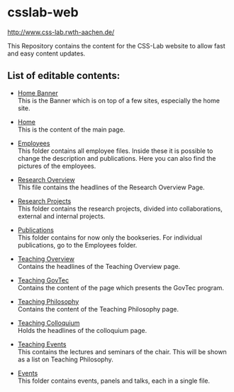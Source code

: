 # csslab-web
http://www.css-lab.rwth-aachen.de/

This Repository contains the content for the CSS-Lab website to allow fast and easy content updates.

## List of editable contents:

* [Home Banner](https://github.com/DocPaintfull/csslab-web-content/blob/master/data/homeBanner.json)  
This is the Banner which is on top of a few sites, especially the home site.

* [Home](https://github.com/DocPaintfull/csslab-web-content/blob/master/data/home.json)  
This is the content of the main page.

* [Employees](https://github.com/DocPaintfull/csslab-web-content/tree/master/data/employees)  
This folder contains all employee files. Inside these it is possible to change the description and publications. Here you can also find the pictures of the employees.

* [Research Overview](https://github.com/DocPaintfull/csslab-web-content/blob/master/data/researchOverview.json)  
This file contains the headlines of the Research Overview Page.

* [Research Projects](https://github.com/DocPaintfull/csslab-web-content/tree/master/data/projects)  
This folder contains the research projects, divided into collaborations, external and internal projects.

* [Publications](https://github.com/DocPaintfull/csslab-web-content/tree/master/data/publications)  
This folder contains for now only the bookseries. For individual publications, go to the Employees folder.

* [Teaching Overview](https://github.com/DocPaintfull/csslab-web-content/blob/master/data/teachingOverview.json)  
Contains the headlines of the Teaching Overview page.

* [Teaching GovTec](https://github.com/DocPaintfull/csslab-web-content/blob/master/data/teachingGovtec.json)  
Contains the content of the page which presents the GovTec program.

* [Teaching Philosophy](https://github.com/DocPaintfull/csslab-web-content/blob/master/data/teachingPhilosophy.json)  
Contains the content of the Teaching Philosophy page.

* [Teaching Colloquium](https://github.com/DocPaintfull/csslab-web-content/blob/master/data/teachingColloquia.json)  
Holds the headlines of the colloquium page.

* [Teaching Events](https://github.com/DocPaintfull/csslab-web-content/blob/master/data/teachingEvents.json)  
This contains the lectures and seminars of the chair. This will be shown as a list on Teaching Philosophy.

* [Events](https://github.com/DocPaintfull/csslab-web-content/tree/master/data/events)  
This folder contains events, panels and talks, each in a single file.



